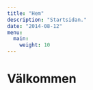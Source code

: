```yaml
---
title: "Hem"
description: "Startsidan."
date: "2014-08-12"
menu:
  main:
    weight: 10
---
```


# Välkommen
